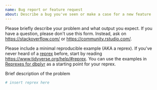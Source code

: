 ```yaml
---
name: Bug report or feature request
about: Describe a bug you've seen or make a case for a new feature
---
```


Please briefly describe your problem and what output you expect. If you have a question, please don't use this form. Instead, ask on <https://stackoverflow.com/> or <https://community.rstudio.com/>.

Please include a minimal reproducible example (AKA a reprex). If you've never heard of a [reprex](http://reprex.tidyverse.org/) before, start by reading <https://www.tidyverse.org/help/#reprex>. You can use the examples in [Reprexes for dbplyr](https://dbplyr.tidyverse.org/articles/reprex.html) as a starting point for your reprex.

Brief description of the problem

```r
# insert reprex here
```

